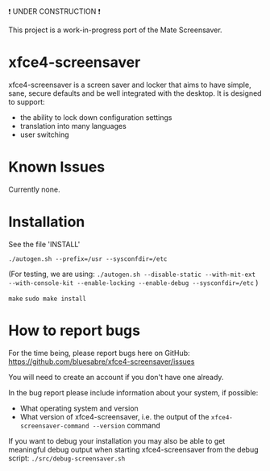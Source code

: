 :exclamation: UNDER CONSTRUCTION :exclamation:

This project is a work-in-progress port of the Mate Screensaver.

xfce4-screensaver
=================

xfce4-screensaver is a screen saver and locker that aims to have
simple, sane, secure defaults and be well integrated with the desktop.
It is designed to support:

 - the ability to lock down configuration settings
 - translation into many languages
 - user switching


Known Issues
============

Currently none.

Installation
============

See the file 'INSTALL'

`./autogen.sh --prefix=/usr --sysconfdir=/etc`

(For testing, we are using:
 `./autogen.sh --disable-static --with-mit-ext --with-console-kit --enable-locking --enable-debug --sysconfdir=/etc`
)

`make`
`sudo make install`


How to report bugs
==================

For the time being, please report bugs here on GitHub:
    https://github.com/bluesabre/xfce4-screensaver/issues

You will need to create an account if you don't have one already.

In the bug report please include information about your system, if possible:

 - What operating system and version
 - What version of xfce4-screensaver, i.e. the output of the `xfce4-screensaver-command --version` command

If you want to debug your installation you may also be able to get meaningful debug output when starting xfce4-screensaver from the debug script:
`./src/debug-screensaver.sh`
